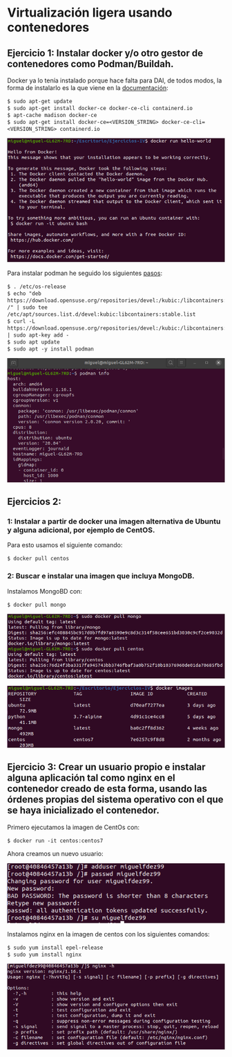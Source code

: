 # Virtualización ligera usando contenedores

## Ejercicio 1: Instalar docker y/o otro gestor de contenedores como Podman/Buildah.

Docker ya lo tenía instalado porque hace falta para DAI, de todos modos, la forma de instalarlo es la que viene en la [documentación](https://docs.docker.com/engine/install/ubuntu/):
~~~
$ sudo apt-get update
$ sudo apt-get install docker-ce docker-ce-cli containerd.io
$ apt-cache madison docker-ce
$ sudo apt-get install docker-ce=<VERSION_STRING> docker-ce-cli=<VERSION_STRING> containerd.io
~~~ 

![](./img/helloWorld.png)

Para instalar podman he seguido los siguientes [pasos](https://computingforgeeks.com/how-to-install-podman-on-ubuntu/):
~~~
$ . /etc/os-release
$ echo "deb https://download.opensuse.org/repositories/devel:/kubic:/libcontainers:/stable/xUbuntu_${VERSION_ID}/ /" | sudo tee /etc/apt/sources.list.d/devel:kubic:libcontainers:stable.list
$ curl -L https://download.opensuse.org/repositories/devel:/kubic:/libcontainers:/stable/xUbuntu_${VERSION_ID}/Release.key | sudo apt-key add -
$ sudo apt update
$ sudo apt -y install podman
~~~

![](./img/podman.png)

## Ejercicios 2:
### 1: Instalar a partir de docker una imagen alternativa de Ubuntu y alguna adicional, por ejemplo de CentOS.  

Para esto usamos el siguiente comando:

~~~
$ docker pull centos
~~~

### 2: Buscar e instalar una imagen que incluya MongoDB.

Instalamos MongoBD con:

~~~
$ docker pull mongo
~~~

![](./img/mongo.png)

![](./img/images.png)

## Ejercicio 3: Crear un usuario propio e instalar alguna aplicación tal como nginx en el contenedor creado de esta forma, usando las órdenes propias del sistema operativo con el que se haya inicializado el contenedor.

Primero ejecutamos la imagen de CentOs con:
~~~
$ docker run -it centos:centos7
~~~
Ahora creamos un nuevo usuario:

![](./img/aniadirUsusario.png)

Instalamos nginx en la imagen de centos con los siguientes comandos:

~~~
$ sudo yum install epel-release
$ sudo yum install nginx
~~~

![](./img/nginx.png)


